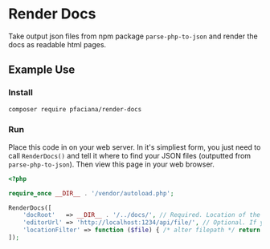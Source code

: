 # Render Docs
Take output json files from npm package `parse-php-to-json` and render the docs as readable html pages.

## Example Use

### Install

```bash
composer require pfaciana/render-docs
```

### Run

Place this code in on your web server. In it's simpliest form, you just need to call `RenderDocs()` and tell it where to find your JSON files (outputted from `parse-php-to-json`). Then view this page in your web browser.

```php
<?php

require_once __DIR__ . '/vendor/autoload.php';

RenderDocs([
    'docRoot'   => __DIR__ . '/../docs/', // Required. Location of the JSON files (Projects grouped as sub-directories) 
    'editorUrl' => 'http://localhost:1234/api/file/', // Optional. If you have an IDE installed, this will prefix a link to open the file (if it exists locally) in your IDE. 
    'locationFilter' => function ($file) { /* alter filepath */ return $file; }, // Optional. Used with `editorUrl`, if the file exists in a different location locally than in the repo, this is a filter that allows you to alter the filepath so that you can link to it locally. 
]);

```
